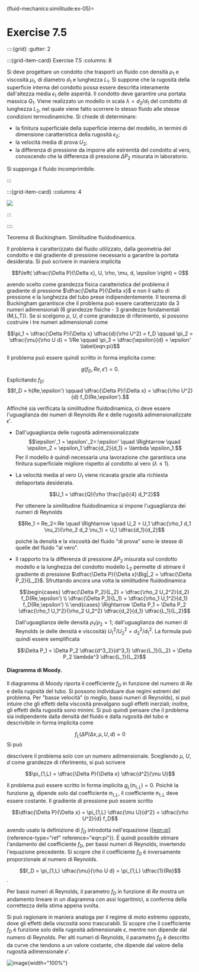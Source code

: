 (fluid-mechanics:similitude:ex-05)=
# Exercise 7.5

::::{grid}
:gutter: 2

:::{grid-item-card} Exercise 7.5
:columns: 8

Si deve progettare un condotto che trasporti un fluido con densità
$\rho_1$ e viscosità $\mu_1$, di diametro $d_1$ e lunghezza $L_1$.
Si suppone che la rugosità della superficie interna del condotto possa
essere descritta interamente dall'altezza media $\epsilon_1$
delle asperità. Il condotto deve garantire una portata massica $Q_1$.
Viene realizzato un modello in scala $\lambda = d_2 / d_1$ del condotto
di lunghezza $L_2$, nel quale viene fatto scorrere lo stesso fluido 
alle stesse condizioni termodinamiche. Si chiede di determinare:

 - la finitura superficiale della superficie interna del modello,
   in termini di dimensione caratteristica della rugosità $\epsilon_2$;
 - la velocità media di prova $U_2$;
 - la differenza di pressione da imporre alle estremità del condotto
   al vero, conoscendo che la differenza di pressione $\Delta P_2$
   misurata in laboratorio.

Si supponga il fluido incomprimibile.


:::

:::{grid-item-card}
:columns: 4

![](../../fig/pipe.png)

:::

::::

Teorema di Buckingham. Similitudine fluidodinamica.

Il problema è caratterizzato dal fluido utilizzato, dalla geometria del
condotto e dal gradiente di pressione necessario a garantire la portata
desiderata. Si può scrivere in maniera implicita

$$f\left( \dfrac{\Delta P}{\Delta x}, U, \rho, \mu, d, \epsilon \right) = 0$$

avendo scelto come grandezza fisica caratteristica del problema il
gradiente di pressione $\dfrac{\Delta P}{\Delta x}$ e non il salto di
pressione e la lunghezza del tubo prese indipendentemente. Il teorema di
Buckingham garantisce che il problema può essere caratterizzato da 3
numeri adimensionali (6 grandezze fisiche - 3 grandezze fondamentali
(M,L,T)). Se si scelgono $\rho$, $U$, $d$ come grandezze di riferimento,
si possono costruire i tre numeri adimensionali come

$$\pi_1 = \dfrac{\Delta P}{\Delta x} \dfrac{d}{\rho U^2} = f_D \qquad
   \pi_2 = \dfrac{\mu}{\rho U d} = 1/Re \qquad
   \pi_3 = \dfrac{\epsilon}{d} = \epsilon'
  \label{eqn:pi}$$

  Il problema può essere quindi scritto in forma
implicita come: 

$$g(f_D,Re,\epsilon') = 0.$$ Esplicitando $f_D$:
$$f_D = h(Re,\epsilon') \qquad
  \dfrac{\Delta P}{\Delta x} = \dfrac{\rho U^2}{d} f_D(Re,\epsilon').$$

Affinchè sia verificata la similitudine fluidodinamica, ci deve essere
l'uguaglianza dei numeri di Reynolds $Re$ e delle rugosità
adimensionalizzate $\epsilon'$.

-   Dall'uguaglianza delle rugosità adimensionalizzate
    $$\epsilon'_1 = \epsilon'_2=:\epsilon' \quad \Rightarrow \quad \epsilon_2 = \epsilon_1 \dfrac{d_2}{d_1} = \lambda \epsilon_1.$$
    Per il modello è quindi necessaria una lavorazione che garantisca
    una finitura superficiale migliore rispetto al condotto al vero
    ($\lambda \le 1$).

-   La velocità media al vero $U_1$ viene ricavata grazie alla richiesta
    dellaportata desiderata.

    $$U_1 = \dfrac{Q}{\rho \frac{\pi}{4} d_1^2}$$

    Per ottenere la
    similitudine fluidodinamica si impone l'uguaglianza dei numeri di
    Reynolds 

    $$Re_1 = Re_2=:Re \quad \Rightarrow \quad U_2 = U_1
           \dfrac{\rho_1 d_1 \nu_2}{\rho_2 d_2 \nu_1} = U_1 \dfrac{d_1}{d_2}$$

    poichè la densità e la viscosità del fluido "di prova" sono le
    stesse di quelle del fluido "al vero".

-   Il rapporto tra la differenza di pressione $\Delta P_2$ misurata sul
    condotto modello e la lunghezza del condotto modello $L_2$ permette
    di stimare il gradiente di pressione
    $\dfrac{\Delta P}{\Delta x}\Big|_2 =
       \dfrac{\Delta P_2}{L_2}$. Sfruttando ancora una volta la
    similitudine fluidodinamica

    $$\begin{cases}
        \dfrac{\Delta P_2}{L_2} = \dfrac{\rho_2 U_2^2}{d_2} f_D(Re,\epsilon') \\
        \dfrac{\Delta P_1}{L_1} = \dfrac{\rho_1 U_1^2}{d_1} f_D(Re,\epsilon') \\
       \end{cases}
        \Rightarrow \Delta P_1 = \Delta P_2 \dfrac{\rho_1 U_1^2}{\rho_2 U_2^2}
         \dfrac{d_2}{d_1} \dfrac{L_1}{L_2}$$

    Dall'uguaglianza delle
    densità $\rho_1/\rho_2 = 1$; dall'uguaglianza dei numeri di Reynolds
    (e delle densità e viscosità) $U_1^2/U_2^2 =
       d_2^2/d_1^2$. La formula può quindi essere semplificata

    $$\Delta P_1 = \Delta P_2 \dfrac{d^3_2}{d^3_1} \dfrac{L_1}{L_2} =
                      \Delta P_2 \lambda^3 \dfrac{L_1}{L_2}$$

#### Diagramma di Moody.

Il diagramma di Moody riporta il coefficiente $f_D$ in funzione del
numero di $Re$ e della rugosità del tubo. Si possono individuare due
regimi estremi del problema. Per "basse velocità" (o meglio, bassi
numeri di Reynolds), si può intuire che gli effetti della viscosità
prevalgano sugli effetti inerziali; inoltre, gli effetti della rugosità
sono minimi. Si può quindi pensare che il problema sia indipendente
dalla densità del fluido e dalla rugosità del tubo e descrivibile in
forma implicita come 

$$f_L (\Delta P / \Delta x, \mu, U, d) = 0$$ Si può

descrivere il problema solo con un numero adimensionale. Scegliendo
$\mu$, $U$, $d$ come grandezze di riferimento, si può scrivere

$$\pi_{1,L} = \dfrac{\Delta P}{\Delta x} \dfrac{d^2}{\mu U}$$

Il
problema può essere scritto in forma implicita $g_L(\pi_{1,L}) = 0$.
Poichè la funzione $g_L$ dipende solo dal coefficiente $\pi_{1,L}$, il
coefficiente $\pi_{1,L}$ deve essere costante. Il gradiente di pressione
può essere scritto

$$\dfrac{\Delta P}{\Delta x} = \pi_{1,L} \dfrac{\mu U}{d^2} = 
      \dfrac{\rho U^2}{d} f_D$$ 

avendo usato la definizione di $f_D$
introdotta nell'equazione ([\[eqn:pi\]](#eqn:pi){reference-type="ref"
reference="eqn:pi"}). É quindi possibile stimare l'andamento del
coefficiente $f_D$, per bassi numeri di Reynolds, invertendo l'equazione
precedente. Si scopre che il coefficiente $f_D$ è inversamente
proporzionale al numero di Reynolds.

$$f_D = \pi_{1,L} \dfrac{\mu}{\rho U d} = \pi_{1,L} \dfrac{1}{Re}$$.

Per
bassi numeri di Reynolds, il parametro $f_D$ in funzione di $Re$ mostra
un andamento lineare in un diagramma con assi logaritmici, a conferma
della correttezza della stima appena svolta.

Si può ragionare in maniera analoga per il regime di moto estremo
opposto, dove gli effetti della viscosità sono trascurabili. Si scopre
che il coefficiente $f_D$ è funzione solo della rugosità adimensionale
$\epsilon$, mentre non dipende dal numero di Reynolds. Per alti numeri
di Reynolds, il parametro $f_D$ è descritto da curve che tendono a un
valore costante, che dipende dal valore della rugosità adimensionale
$\epsilon'$.

![image](./fig/MoodyChart.jpg){width="100%"}
